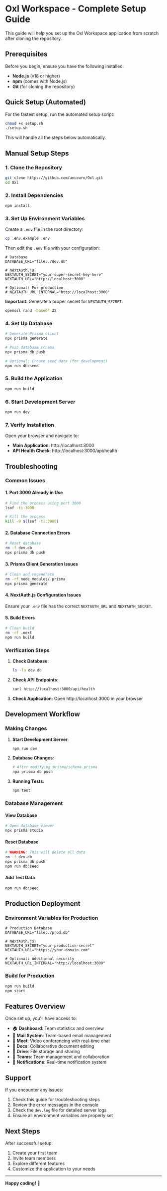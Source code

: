 # Oxl Workspace - Complete Setup Guide

This guide will help you set up the Oxl Workspace application from scratch after cloning the repository.

## Prerequisites

Before you begin, ensure you have the following installed:

- **Node.js** (v18 or higher)
- **npm** (comes with Node.js)
- **Git** (for cloning the repository)

## Quick Setup (Automated)

For the fastest setup, run the automated setup script:

```bash
chmod +x setup.sh
./setup.sh
```

This will handle all the steps below automatically.

## Manual Setup Steps

### 1. Clone the Repository

```bash
git clone https://github.com/ancourn/Oxl.git
cd Oxl
```

### 2. Install Dependencies

```bash
npm install
```

### 3. Set Up Environment Variables

Create a `.env` file in the root directory:

```bash
cp .env.example .env
```

Then edit the `.env` file with your configuration:

```env
# Database
DATABASE_URL="file:./dev.db"

# NextAuth.js
NEXTAUTH_SECRET="your-super-secret-key-here"
NEXTAUTH_URL="http://localhost:3000"

# Optional: For production
# NEXTAUTH_URL_INTERNAL="http://localhost:3000"
```

**Important**: Generate a proper secret for `NEXTAUTH_SECRET`:
```bash
openssl rand -base64 32
```

### 4. Set Up Database

```bash
# Generate Prisma client
npx prisma generate

# Push database schema
npx prisma db push

# Optional: Create seed data (for development)
npm run db:seed
```

### 5. Build the Application

```bash
npm run build
```

### 6. Start Development Server

```bash
npm run dev
```

### 7. Verify Installation

Open your browser and navigate to:
- **Main Application**: http://localhost:3000
- **API Health Check**: http://localhost:3000/api/health

## Troubleshooting

### Common Issues

#### 1. Port 3000 Already in Use
```bash
# Find the process using port 3000
lsof -ti:3000

# Kill the process
kill -9 $(lsof -ti:3000)
```

#### 2. Database Connection Errors
```bash
# Reset database
rm -f dev.db
npx prisma db push
```

#### 3. Prisma Client Generation Issues
```bash
# Clean and regenerate
rm -rf node_modules/.prisma
npx prisma generate
```

#### 4. NextAuth.js Configuration Issues
Ensure your `.env` file has the correct `NEXTAUTH_URL` and `NEXTAUTH_SECRET`.

#### 5. Build Errors
```bash
# Clean build
rm -rf .next
npm run build
```

### Verification Steps

1. **Check Database**:
   ```bash
   ls -la dev.db
   ```

2. **Check API Endpoints**:
   ```bash
   curl http://localhost:3000/api/health
   ```

3. **Check Application**:
   Open http://localhost:3000 in your browser

## Development Workflow

### Making Changes

1. **Start Development Server**:
   ```bash
   npm run dev
   ```

2. **Database Changes**:
   ```bash
   # After modifying prisma/schema.prisma
   npx prisma db push
   ```

3. **Running Tests**:
   ```bash
   npm test
   ```

### Database Management

#### View Database
```bash
# Open database viewer
npx prisma studio
```

#### Reset Database
```bash
# WARNING: This will delete all data
rm -f dev.db
npx prisma db push
npm run db:seed
```

#### Add Test Data
```bash
npm run db:seed
```

## Production Deployment

### Environment Variables for Production

```env
# Production Database
DATABASE_URL="file:./prod.db"

# NextAuth.js
NEXTAUTH_SECRET="your-production-secret"
NEXTAUTH_URL="https://your-domain.com"

# Optional: Additional security
NEXTAUTH_URL_INTERNAL="http://localhost:3000"
```

### Build for Production

```bash
npm run build
npm start
```

## Features Overview

Once set up, you'll have access to:

- 🏠 **Dashboard**: Team statistics and overview
- 📧 **Mail System**: Team-based email management
- 🎥 **Meet**: Video conferencing with real-time chat
- 📄 **Docs**: Collaborative document editing
- 💾 **Drive**: File storage and sharing
- 👥 **Teams**: Team management and collaboration
- 🔔 **Notifications**: Real-time notification system

## Support

If you encounter any issues:

1. Check this guide for troubleshooting steps
2. Review the error messages in the console
3. Check the `dev.log` file for detailed server logs
4. Ensure all environment variables are properly set

## Next Steps

After successful setup:

1. Create your first team
2. Invite team members
3. Explore different features
4. Customize the application to your needs

---

**Happy coding! 🚀**